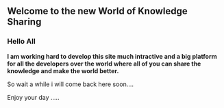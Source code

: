## Welcome to the new World of Knowledge Sharing

### Hello All

<b>I am working hard to develop this site much intractive and a big platform for all the developers over the world where all of you can share the knowledge and make the world better.</b>

So wait a while i will come back here soon....

Enjoy your day .....
